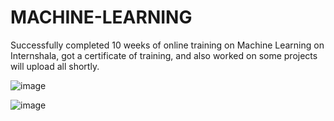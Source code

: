 # MACHINE-LEARNING
Successfully completed 10 weeks of online training on Machine Learning on Internshala, got a certificate of training, and also worked on some projects will upload all shortly.



![image](https://user-images.githubusercontent.com/94695634/176987326-3ba91236-e3df-4ad4-86af-753cbd268380.png)







![image](https://user-images.githubusercontent.com/94695634/176988050-fe645eb8-1d68-4fe9-b860-a050a7c129b3.png)

